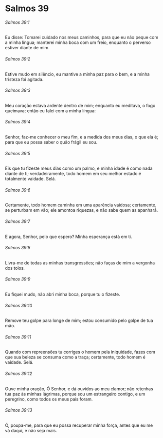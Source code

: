 # Salmos 39

###### Salmos 39:1

Eu disse: Tomarei cuidado nos meus caminhos, para que eu não peque com a minha língua; manterei minha boca com um freio, enquanto o perverso estiver diante de mim.

###### Salmos 39:2

Estive mudo em silêncio, eu mantive a minha paz para o bem, e a minha tristeza foi agitada.

###### Salmos 39:3

Meu coração estava ardente dentro de mim; enquanto eu meditava, o fogo queimava; então eu falei com a minha língua:

###### Salmos 39:4

Senhor, faz-me conhecer o meu fim, e a medida dos meus dias, o que ela é; para que eu possa saber o quão frágil eu sou.

###### Salmos 39:5

Eis que tu fizeste meus dias como um palmo, e minha idade é como nada diante de ti; verdadeiramente, todo homem em seu melhor estado é totalmente vaidade. Selá.

###### Salmos 39:6

Certamente, todo homem caminha em uma aparência vaidosa; certamente, se perturbam em vão; ele amontoa riquezas, e não sabe quem as apanhará.

###### Salmos 39:7

E agora, Senhor, pelo que espero? Minha esperança está em ti.

###### Salmos 39:8

Livra-me de todas as minhas transgressões; não faças de mim a vergonha dos tolos.

###### Salmos 39:9

Eu fiquei mudo, não abri minha boca, porque tu o fizeste.

###### Salmos 39:10

Remove teu golpe para longe de mim; estou consumido pelo golpe de tua mão.

###### Salmos 39:11

Quando com repreensões tu corriges o homem pela iniquidade, fazes com que sua beleza se consuma como a traça; certamente, todo homem é vaidade. Selá.

###### Salmos 39:12

Ouve minha oração, Ó Senhor, e dá ouvidos ao meu clamor; não retenhas tua paz às minhas lágrimas, porque sou um estrangeiro contigo, e um peregrino, como todos os meus pais foram.

###### Salmos 39:13

Ó, poupa-me, para que eu possa recuperar minha força, antes que eu me vá daqui, e não seja mais.

